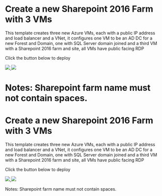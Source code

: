 # Create a new Sharepoint 2016 Farm with 3 VMs

This template creates three new Azure VMs, each with a public IP address and load balancer and a VNet, it configures one VM to be an AD DC for a new Forest and Domain, one with SQL Server domain joined and a third VM with a Sharepoint 2016 farm and  site, all VMs have public facing RDP

Click the button below to deploy

<a href="https://portal.azure.us/#create/Microsoft.Template/uri/https%3A%2F%2Fraw.githubusercontent.com%2Farnaldol%2FBasicSP2016Farm%2Fmaster%2Fazuredeploy.json" target="_blank">
    <img src="http://azuredeploy.net/deploybutton.png"/>
</a>
<a href="http://armviz.io/#/?load=https%3A%2F%2Fraw.githubusercontent.com%2Farnaldol%2FBasicSP2016Farm%2Fmaster%2Fazuredeploy.json" target="_blank">
    <img src="http://armviz.io/visualizebutton.png"/>
</a>

Notes: Sharepoint farm name must not contain spaces.
=======
# Create a new Sharepoint 2016 Farm with 3 VMs

This template creates three new Azure VMs, each with a public IP address and load balancer and a VNet, it configures one VM to be an AD DC for a new Forest and Domain, one with SQL Server domain joined and a third VM with a Sharepoint 2016 farm and  site, all VMs have public facing RDP

Click the button below to deploy

<a href="https://portal.azure.us/#create/Microsoft.Template/uri/https%3A%2F%2Fraw.githubusercontent.com%2Farnaldol%2FBasicSP2016Farm%2Fmaster%2Fazuredeploy.json" target="_blank">
    <img src="http://azuredeploy.net/deploybutton.png"/>
</a>
<a href="http://armviz.io/#/?load=https%3A%2F%2Fraw.githubusercontent.com%2Farnaldol%2FBasicSP2016Farm%2Fmaster%2Fazuredeploy.json" target="_blank">
    <img src="http://armviz.io/visualizebutton.png"/>
</a>

Notes: Sharepoint farm name must not contain spaces.
